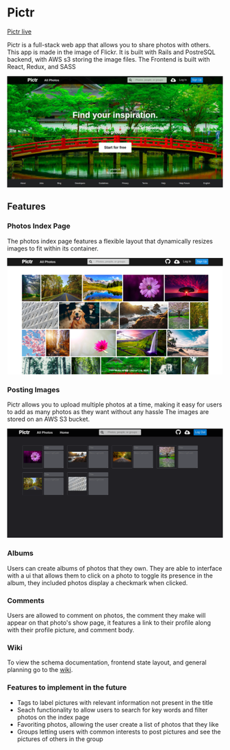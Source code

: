 # Pictr
[Pictr live](https://pictrapp.herokuapp.com/#/)

Pictr is a full-stack web app that allows you to share photos with others. This app is made in the image of Flickr. It is built with Rails and PostreSQL backend, with AWS s3 storing the image files. The Frontend is built with React, Redux, and SASS

![intro-png](app/assets/images/intro.png)

## Features

### Photos Index Page
The photos index page features a flexible layout that dynamically resizes images to fit within its container.

![show-png](app/assets/images/show_page.png)

### Posting Images
Pictr allows you to upload multiple photos at a time, making it easy for users to add as many photos as they want without any hassle
The images are stored on an AWS S3 bucket. 

![post-png](app/assets/images/photo_post.png)

### Albums

Users can create albums of photos that they own. They are able to interface with a ui that allows them to click on a photo to toggle its presence in the album, they included photos display a checkmark when clicked.

### Comments

Users are allowed to comment on photos, the comment they make will appear on that photo's show page, it features a link to their profile along with their profile picture, and comment body.

### Wiki
To view the schema documentation, frontend state layout, and general planning
go to the [wiki](https://github.com/rakinaa/full_stack_project/wiki).

### Features to implement in the future
+ Tags to label pictures with relevant information not present in the title
+ Seach functionality to allow users to search for key words and filter photos on the index page
+ Favoriting photos, allowing the user create a list of photos that they like
+ Groups letting users with common interests to post pictures and see the pictures of others in the group

